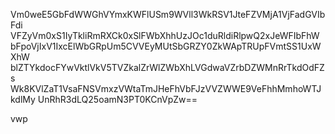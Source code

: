 Vm0weE5GbFdWWGhVYmxKWFlUSm9WVll3WkRSV1JteFZVMjA1VjFadGVIbFdi
VFZyVm0xS1IyTkliRmRXCk0xSlFWbXhhUzJOc1duRldiRlpwQ2xJeWFIbFhW
bFpoVjIxV1IxcElWbGRpUm5CVVEyMUtSbGRZY0ZkWApTRUpFVmtSS1UxWXhW
blZTYkdocFYwVktlVkV5TVZkalZrWlZWbXhLVGdwaVZrbDZWMnRrTkdOdFZs
Wk8KVlZaT1VsaFNSVmxzVWtaTmJHeFhVbFJzVVZWWE9VeFhhMmhoWTJkdlMy
UnRhR3dLQ25oamN3PT0KCnVpZw==

vwp
